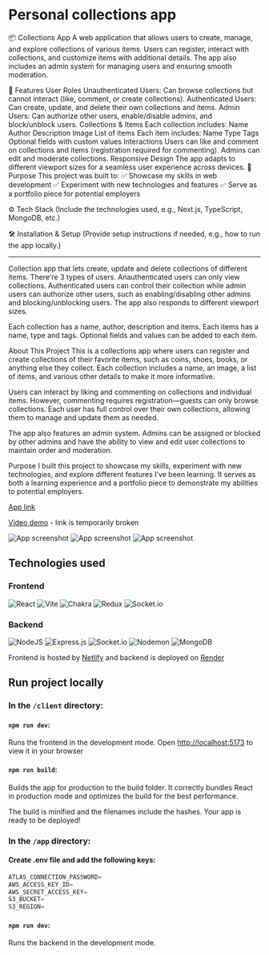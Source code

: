 # Personal collections app

📦 Collections App
A web application that allows users to create, manage, and explore collections of various items. Users can register, interact with collections, and customize items with additional details. The app also includes an admin system for managing users and ensuring smooth moderation.

🚀 Features
User Roles
Unauthenticated Users: Can browse collections but cannot interact (like, comment, or create collections).
Authenticated Users: Can create, update, and delete their own collections and items.
Admin Users: Can authorize other users, enable/disable admins, and block/unblock users.
Collections & Items
Each collection includes:
Name
Author
Description
Image
List of items
Each item includes:
Name
Type
Tags
Optional fields with custom values
Interactions
Users can like and comment on collections and items (registration required for commenting).
Admins can edit and moderate collections.
Responsive Design
The app adapts to different viewport sizes for a seamless user experience across devices.
🎯 Purpose
This project was built to:
✅ Showcase my skills in web development
✅ Experiment with new technologies and features
✅ Serve as a portfolio piece for potential employers

⚙️ Tech Stack
(Include the technologies used, e.g., Next.js, TypeScript, MongoDB, etc.)

🛠️ Installation & Setup
(Provide setup instructions if needed, e.g., how to run the app locally.)

-------

Collection app that lets create, update and delete collections of different
items. There're 3 types of users. Anauthenticated users can only view
collections. Authenticated users can control their collection while admin users
can authorize other users, such as enabling/disabling other admins and
blocking/unblocking users. The app also responds to different viewport sizes.

Each collection has a name, author, description and items. Each items has a
name, type and tags. Optional fields and values can be added to each item.

About This Project
This is a collections app where users can register and create collections of their favorite items, such as coins, shoes, books, or anything else they collect. Each collection includes a name, an image, a list of items, and various other details to make it more informative.

Users can interact by liking and commenting on collections and individual items. However, commenting requires registration—guests can only browse collections. Each user has full control over their own collections, allowing them to manage and update them as needed.

The app also features an admin system. Admins can be assigned or blocked by other admins and have the ability to view and edit user collections to maintain order and moderation.

Purpose
I built this project to showcase my skills, experiment with new technologies, and explore different features I’ve been learning. It serves as both a learning experience and a portfolio piece to demonstrate my abilities to potential employers.

[App link](https://personal-collections-app.netlify.app/ "Netlify")

[Video demo](https://youtube.com "YouTube") - link is temporarily broken

![App screenshot](/app-screenshots/Screenshot%202023-10-11%20at%2019.50.41.png "Main page")
![App screenshot](/app-screenshots/Screenshot%202023-10-11%20at%2019.51.15.png "Collection page")
![App screenshot](/app-screenshots/Screenshot%202023-10-11%20at%2020.00.28.png "Items comments")

## Technologies used

### Frontend

![React](https://img.shields.io/badge/react-%2320232a.svg?style=for-the-badge&logo=react&logoColor=%2361DAFB)
![Vite](https://img.shields.io/badge/vite-%23646CFF.svg?style=for-the-badge&logo=vite&logoColor=white)
![Chakra](https://img.shields.io/badge/chakra-%234ED1C5.svg?style=for-the-badge&logo=chakraui&logoColor=white)
![Redux](https://img.shields.io/badge/redux-%23593d88.svg?style=for-the-badge&logo=redux&logoColor=white)
![Socket.io](https://img.shields.io/badge/Socket.io-black?style=for-the-badge&logo=socket.io&badgeColor=010101)

### Backend

![NodeJS](https://img.shields.io/badge/node.js-6DA55F?style=for-the-badge&logo=node.js&logoColor=white)
![Express.js](https://img.shields.io/badge/express.js-%23404d59.svg?style=for-the-badge&logo=express&logoColor=%2361DAFB)
![Socket.io](https://img.shields.io/badge/Socket.io-black?style=for-the-badge&logo=socket.io&badgeColor=010101)
![Nodemon](https://img.shields.io/badge/NODEMON-%23323330.svg?style=for-the-badge&logo=nodemon&logoColor=%BBDEAD)
![MongoDB](https://img.shields.io/badge/MongoDB-%234ea94b.svg?style=for-the-badge&logo=mongodb&logoColor=white)

Frontend is hosted by [Netlify](https://www.netlify.com/) and backend is
deployed on [Render](https://www.render.com)

## Run project locally

### In the `/client` directory:

#### `npm run dev`:

Runs the frontend in the development mode. Open
[http://localhost:5173](http://localhost:5173) to view it in your browser

#### `npm run build`:

Builds the app for production to the build folder. It correctly bundles React in
production mode and optimizes the build for the best performance.

The build is minified and the filenames include the hashes. Your app is ready to
be deployed!

### In the `/app` directory:

#### Create .env file and add the following keys:

```js
ATLAS_CONNECTION_PASSWORD=
AWS_ACCESS_KEY_ID=
AWS_SECRET_ACCESS_KEY=
S3_BUCKET=
S3_REGION=
```

#### `npm run dev`:

Runs the backend in the development mode.
